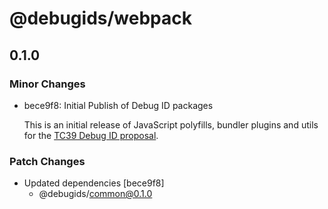 # @debugids/webpack

## 0.1.0

### Minor Changes

- bece9f8: Initial Publish of Debug ID packages

  This is an initial release of JavaScript polyfills, bundler plugins and utils
  for the [TC39 Debug ID
  proposal](https://github.com/tc39/source-map/blob/main/proposals/debug-id.md).

### Patch Changes

- Updated dependencies [bece9f8]
  - @debugids/common@0.1.0
